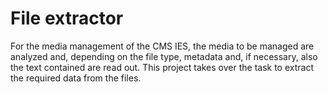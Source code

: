 # File extractor

For the media management of the CMS IES, the media to be managed are analyzed and, depending on the file type, metadata and, if necessary, also the text contained are read out. This project takes over the task to extract the required data from the files.
